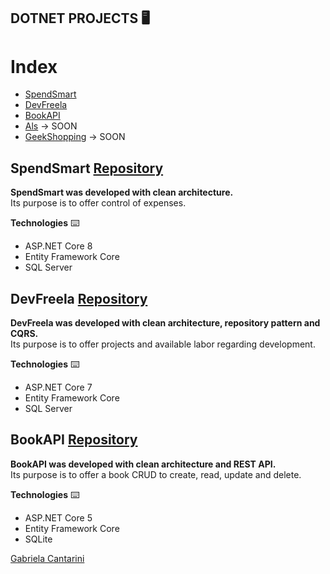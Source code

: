 ## DOTNET PROJECTS 🖥️

# Index

- [SpendSmart](#id001)
- [DevFreela](#id01)
- [BookAPI](#id02) 
- [Als](#id03) -> SOON
- [GeekShopping](#id04) -> SOON

## SpendSmart <a name="id001" href="https://github.com/gabicantarini/dotnet-development">Repository</a>

**SpendSmart was developed with clean architecture.**
<br />Its purpose is to offer control of expenses.

**Technologies** ⌨️
- ASP.NET Core 8
- Entity Framework Core
- SQL Server

## DevFreela <a name="id01" href="https://github.com/gabicantarini/dotnet-development/tree/main/devfreela">Repository</a>

**DevFreela was developed with clean architecture, repository pattern and CQRS.**
<br />Its purpose is to offer projects and available labor regarding development.

**Technologies** ⌨️
- ASP.NET Core 7
- Entity Framework Core
- SQL Server

## BookAPI <a name="id01" href="https://github.com/gabicantarini/dotnet-development/tree/main/BookAPI">Repository</a>

**BookAPI was developed with clean architecture and REST API.**
<br />Its purpose is to offer a book CRUD to create, read, update and delete.

**Technologies** ⌨️
- ASP.NET Core 5
- Entity Framework Core
- SQLite


<a href="https://www.linkedin.com/in/gabrielacantarini/">Gabriela Cantarini</a>